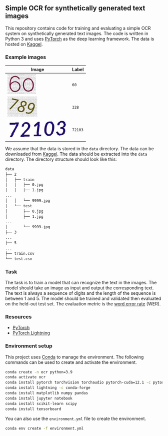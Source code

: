## Simple OCR for synthetically generated text images

This repository contains code for training and evaluating a simple OCR system on synthetically generated text images. The code is written in Python 3 and uses [PyTorch](https://pytorch.org/) as the deep learning framework. The data is hosted on [Kaggel](https://www.kaggle.com/competitions/physdl2023comp2/overview).

### Example images

| Image | Label |
| --- | --- |
| ![Image](./figures/60.jpg) | `60` |
| ![Image](./figures/328.jpg) | `328` |
| ![Image](./figures/72103.jpg) | `72103` |

We assume that the data is stored in the `data` directory. The data can be downloaded from [Kaggel](https://www.kaggle.com/competitions/physdl2023comp2/overview). The data should be extracted into the `data` directory. The directory structure should look like this:

```bash
data
├── 2
│   ├── train
│   │   ├── 0.jpg
│   │   ├── 1.jpg
...
│   │   └── 9999.jpg
│   └── test
│       ├── 0.jpg
│       ├── 1.jpg
...
│       └── 9999.jpg
├── 3
...
├── 5
...
├── train.csv
└── test.csv
```

### Task

The task is to train a model that can recognize the text in the images. The model should take an image as input and output the corresponding text. The text is always a sequence of digits and the length of the sequence is between 1 and 5. The model should be trained and validated then evaluated on the held-out test set. The evaluation metric is the [word error rate](https://en.wikipedia.org/wiki/Word_error_rate) (WER).

### Resources

- [PyTorch](https://pytorch.org/)
- [PyTorch Lightning](https://www.pytorchlightning.ai/)

### Environment setup

This project uses [Conda](https://docs.conda.io/en/latest/) to manage the environment. The following commands can be used to create and activate the environment.

```bash
conda create -n ocr python=3.9
conda activate ocr
conda install pytorch torchvision torchaudio pytorch-cuda=12.1 -c pytorch -c nvidia
conda install lightning -c conda-forge
conda install matplotlib numpy pandas
conda install jupyter notebook
conda install scikit-learn scipy
conda install tensorboard
```

You can also use the `environment.yml` file to create the environment.

```bash
conda env create -f environment.yml
```
